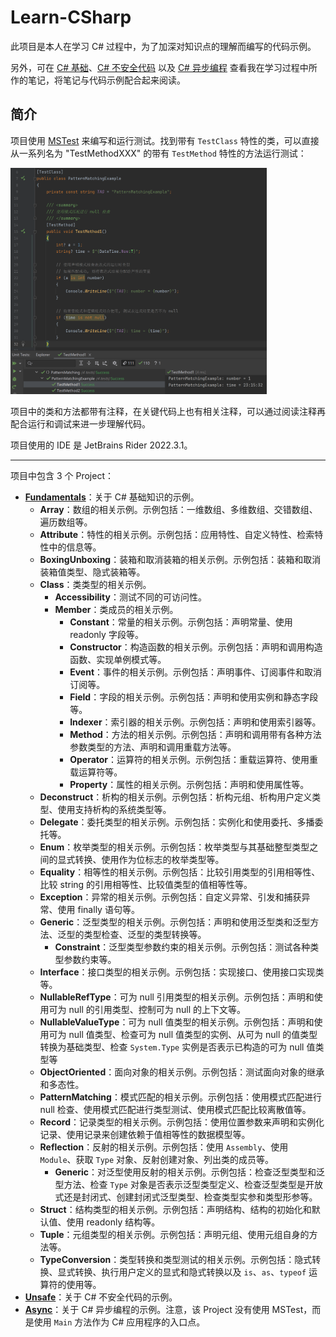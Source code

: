 # Learn-CSharp

此项目是本人在学习 C# 过程中，为了加深对知识点的理解而编写的代码示例。

另外，可在 [C# 基础](https://hasssssssh.github.io/csharp/fundamentals/)、[C# 不安全代码](https://hasssssssh.github.io/csharp/unsafe-code/) 以及 [C# 异步编程](https://hasssssssh.github.io/csharp/asynchronous-programming/) 查看我在学习过程中所作的笔记，将笔记与代码示例配合起来阅读。



## 简介

项目使用 [MSTest](https://learn.microsoft.com/en-us/dotnet/core/testing/unit-testing-mstest-intro) 来编写和运行测试。找到带有 `TestClass` 特性的类，可以直接从一系列名为 "TestMethodXXX" 的带有 `TestMethod` 特性的方法运行测试：

<img src=".\Doc\Images\doc_image_1.jpg" style="zoom: 40%;" />

项目中的类和方法都带有注释，在关键代码上也有相关注释，可以通过阅读注释再配合运行和调试来进一步理解代码。

项目使用的 IDE 是 JetBrains Rider 2022.3.1。

-----------

项目中包含 3 个 Project：

- [**Fundamentals**](https://github.com/HASSSSSSSH/Learn-CSharp/tree/main/Fundamentals)：关于 C# 基础知识的示例。
  - **Array**：数组的相关示例。示例包括：一维数组、多维数组、交错数组、遍历数组等。
  - **Attribute**：特性的相关示例。示例包括：应用特性、自定义特性、检索特性中的信息等。
  - **BoxingUnboxing**：装箱和取消装箱的相关示例。示例包括：装箱和取消装箱值类型、隐式装箱等。
  - **Class**：类类型的相关示例。
    - **Accessibility**：测试不同的可访问性。
    - **Member**：类成员的相关示例。
      - **Constant**：常量的相关示例。示例包括：声明常量、使用 readonly 字段等。
      - **Constructor**：构造函数的相关示例。示例包括：声明和调用构造函数、实现单例模式等。
      - **Event**：事件的相关示例。示例包括：声明事件、订阅事件和取消订阅等。
      - **Field**：字段的相关示例。示例包括：声明和使用实例和静态字段等。
      - **Indexer**：索引器的相关示例。示例包括：声明和使用索引器等。
      - **Method**：方法的相关示例。示例包括：声明和调用带有各种方法参数类型的方法、声明和调用重载方法等。
      - **Operator**：运算符的相关示例。示例包括：重载运算符、使用重载运算符等。
      - **Property**：属性的相关示例。示例包括：声明和使用属性等。
  - **Deconstruct**：析构的相关示例。示例包括：析构元组、析构用户定义类型、使用支持析构的系统类型等。
  - **Delegate**：委托类型的相关示例。示例包括：实例化和使用委托、多播委托等。
  - **Enum**：枚举类型的相关示例。示例包括：枚举类型与其基础整型类型之间的显式转换、使用作为位标志的枚举类型等。
  - **Equality**：相等性的相关示例。示例包括：比较引用类型的引用相等性、比较 string 的引用相等性、比较值类型的值相等性等。
  - **Exception**：异常的相关示例。示例包括：自定义异常、引发和捕获异常、使用 finally 语句等。
  - **Generic**：泛型类型的相关示例。示例包括：声明和使用泛型类和泛型方法、泛型的类型检查、泛型的类型转换等。
    - **Constraint**：泛型类型参数约束的相关示例。示例包括：测试各种类型参数约束等。
  - **Interface**：接口类型的相关示例。示例包括：实现接口、使用接口实现类等。
  - **NullableRefType**：可为 null 引用类型的相关示例。示例包括：声明和使用可为 null 的引用类型、控制可为 null 的上下文等。
  - **NullableValueType**：可为 null 值类型的相关示例。示例包括：声明和使用可为 null 值类型、检查可为 null 值类型的实例、从可为 null 的值类型转换为基础类型、检查 `System.Type` 实例是否表示已构造的可为 null 值类型等
  - **ObjectOriented**：面向对象的相关示例。示例包括：测试面向对象的继承和多态性。
  - **PatternMatching**：模式匹配的相关示例。示例包括：使用模式匹配进行 null 检查、使用模式匹配进行类型测试、使用模式匹配比较离散值等。
  - **Record**：记录类型的相关示例。示例包括：使用位置参数来声明和实例化记录、使用记录来创建依赖于值相等性的数据模型等。
  - **Reflection**：反射的相关示例。示例包括：使用 `Assembly`、使用 `Module`、获取 `Type` 对象、反射创建对象、列出类的成员等。
    - **Generic**：对泛型使用反射的相关示例。示例包括：检查泛型类型和泛型方法、检查 `Type` 对象是否表示泛型类型定义、检查泛型类型是开放式还是封闭式、创建封闭式泛型类型、检查类型实参和类型形参等。
  - **Struct**：结构类型的相关示例。示例包括：声明结构、结构的初始化和默认值、使用 readonly 结构等。
  - **Tuple**：元组类型的相关示例。示例包括：声明元组、使用元组自身的方法等。
  - **TypeConversion**：类型转换和类型测试的相关示例。示例包括：隐式转换、显式转换、执行用户定义的显式和隐式转换以及 `is`、`as`、`typeof` 运算符的使用等。
- [**Unsafe**](https://github.com/HASSSSSSSH/Learn-CSharp/tree/main/Unsafe)：关于 C# 不安全代码的示例。
- [**Async**](https://github.com/HASSSSSSSH/Learn-CSharp/tree/main/Async)：关于 C# 异步编程的示例。注意，该 Project 没有使用 MSTest，而是使用 `Main` 方法作为 C# 应用程序的入口点。


